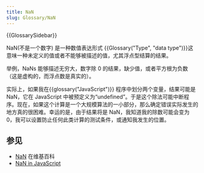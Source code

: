 ```yaml
---
title: NaN
slug: Glossary/NaN
---
```


{{GlossarySidebar}}

NaN(不是一个数字) 是一种数值表达形式 {{Glossary("Type", "data type")}}这意味一种未定义的值或者不能够被描述的值，尤其浮点型结算的结果。

举例，NaNs 能够描述无穷大，数字除 0 的结果，缺少值，或者平方根为负数（这是虚构的，而浮点数是真实的）。

实际上，如果我在{{glossary("JavaScript")}} 程序中划分两个变量，结果可能是 NaN，它在 JavaScript 中被预定义为“undefined”。于是这个除法可能中断程序。现在，如果这个计算是一个大规模算法的一小部分，那么确定错误实际发生的地方真的很困难。幸运的是，由于结果将是 NaN，我知道我的除数可能会变为 0，我可以设置防止任何此类计算的测试条件，或通知我发生的位置。

## 参见

- [NaN](https://zh.wikipedia.org/wiki/NaN) 在维基百科
- [NaN in JavaScript](/zh-CN/docs/Web/JavaScript/Reference/Global_Objects/NaN)
